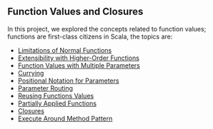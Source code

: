 Function Values and Closures
---------------------------------
In this project, we explored the concepts related to function values; functions are first-class citizens in Scala, the topics are:

* [Limitations of Normal Functions](https://github.com/robsonoduarte/learn-scala/blob/master/pragmatic-scala/function-values-closures/src/main/scala/br/com/mystudies/scala/LimitationsNormalFunctions.scala)
* [Extensibility with Higher-Order Functions](https://github.com/robsonoduarte/learn-scala/blob/master/pragmatic-scala/function-values-closures/src/main/scala/br/com/mystudies/scala/ExtensibilityHigherOrderFunctions.scala)
* [Function Values with Multiple Parameters](https://github.com/robsonoduarte/learn-scala/blob/master/pragmatic-scala/function-values-closures/src/main/scala/br/com/mystudies/scala/FunctionValuesMultipleParameters.scala)
* [Currying](https://github.com/robsonoduarte/learn-scala/blob/master/pragmatic-scala/function-values-closures/src/main/scala/br/com/mystudies/scala/Currying.scala)
* [Positional Notation for Parameters](https://github.com/robsonoduarte/learn-scala/blob/master/pragmatic-scala/function-values-closures/src/main/scala/br/com/mystudies/scala/PositionalNotationForParameters.scala)
* [Parameter Routing](https://github.com/robsonoduarte/learn-scala/blob/master/pragmatic-scala/function-values-closures/src/main/scala/br/com/mystudies/scala/ParameterRouting.scala)
* [Reusing Functions Values](https://github.com/robsonoduarte/learn-scala/blob/master/pragmatic-scala/function-values-closures/src/main/scala/br/com/mystudies/scala/ReusingFunctionValues.scala)
* [Partially Applied Functions](https://github.com/robsonoduarte/learn-scala/blob/master/pragmatic-scala/function-values-closures/src/main/scala/br/com/mystudies/scala/PartiallyAppliedFunctions.scala)
* [Closures](https://github.com/robsonoduarte/learn-scala/blob/master/pragmatic-scala/function-values-closures/src/main/scala/br/com/mystudies/scala/Closures.scala)
* [Execute Around Method Pattern](https://github.com/robsonoduarte/learn-scala/blob/master/pragmatic-scala/function-values-closures/src/main/scala/br/com/mystudies/scala/ExecuteAroundMethodPattern.scala)
